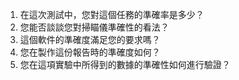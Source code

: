 1. 在這次測試中，您對這個任務的準確率是多少？
2. 您能否談談您對掃瞄儀準確性的看法？
3. 這個軟件的準確度滿足您的要求嗎？
4. 您在製作這份報告時的準確度如何？
5. 您在這項實驗中所得到的數據的準確性如何進行驗證？